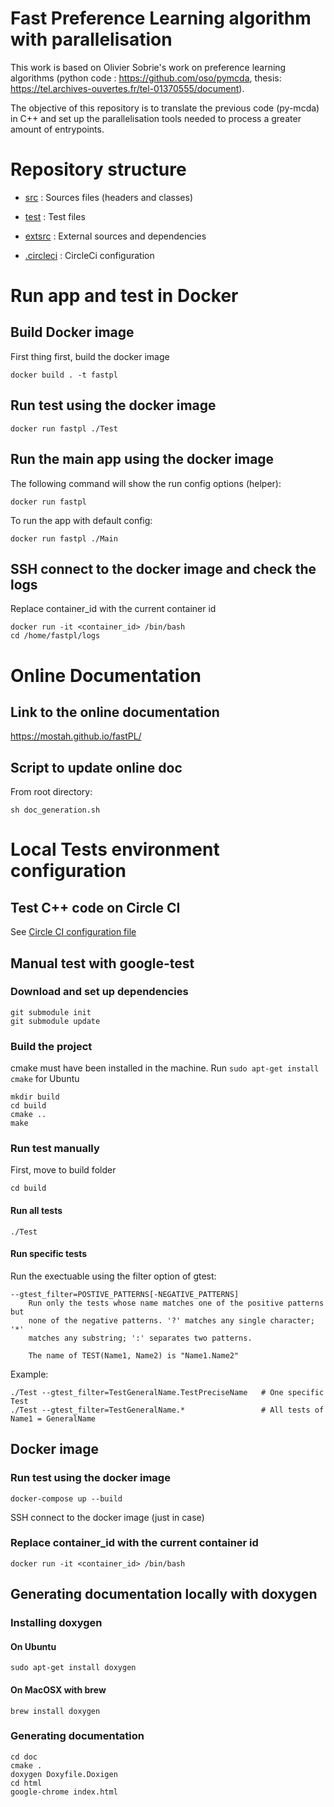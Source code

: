 # Fast Preference Learning algorithm with parallelisation
This work is based on Olivier Sobrie's work on preference learning algorithms (python code : <https://github.com/oso/pymcda>, thesis: <https://tel.archives-ouvertes.fr/tel-01370555/document>).

The  objective of this repository is to translate the previous code (py-mcda) in C++ and set up the parallelisation tools needed to process a greater amount of entrypoints.

# Repository structure  

* [src](https://github.com/Mostah/fastPL/tree/master/src) : Sources files (headers and classes)

* [test](https://github.com/Mostah/fastPL/tree/master/test) : Test files

* [extsrc](https://github.com/Mostah/fastPL/tree/master/extsrc) : External sources and dependencies

* [.circleci](https://github.com/Mostah/fastPL/tree/master/.circleci) : CircleCi configuration

# Run app and test in Docker

## Build Docker image

First thing first, build the docker image

```
docker build . -t fastpl
```

## Run test using the docker image
```
docker run fastpl ./Test
```

## Run the main app using the docker image
The following command will show the run config options (helper):
```
docker run fastpl
```

To run the app with default config:
```
docker run fastpl ./Main
```

## SSH connect to the docker image and check the logs

Replace container_id with the current container id
```
docker run -it <container_id> /bin/bash 
cd /home/fastpl/logs
```

# Online Documentation

## Link to the online documentation
https://mostah.github.io/fastPL/

## Script to update online doc
From root directory:

```
sh doc_generation.sh
```

# Local Tests environment configuration

## Test C++ code on Circle CI

See [Circle CI configuration file](https://github.com/Mostah/fastPL/blob/master/.circleci/config.yml)

## Manual test with google-test

### Download and set up dependencies

``` 
git submodule init
git submodule update
``` 

### Build the project

cmake must have been installed in the machine. Run `sudo apt-get install cmake` for Ubuntu

```
mkdir build
cd build
cmake ..
make
```

### Run test manually

First, move to build folder
```
cd build
```

#### Run all tests
```
./Test  
```

#### Run specific tests

Run the exectuable using the filter option of gtest:
```
--gtest_filter=POSTIVE_PATTERNS[-NEGATIVE_PATTERNS]
    Run only the tests whose name matches one of the positive patterns but
    none of the negative patterns. '?' matches any single character; '*'
    matches any substring; ':' separates two patterns.

    The name of TEST(Name1, Name2) is "Name1.Name2"
```

Example:
```
./Test --gtest_filter=TestGeneralName.TestPreciseName   # One specific Test
./Test --gtest_filter=TestGeneralName.*                 # All tests of Name1 = GeneralName 
```

## Docker image

### Run test using the docker image
```
docker-compose up --build
```

SSH connect to the docker image (just in case)

### Replace container_id with the current container id
```
docker run -it <container_id> /bin/bash 
```

## Generating documentation locally with doxygen

### Installing doxygen

#### On Ubuntu
```
sudo apt-get install doxygen
```

#### On MacOSX with brew
```
brew install doxygen
```

### Generating documentation

```
cd doc
cmake .
doxygen Doxyfile.Doxigen
cd html
google-chrome index.html
```
